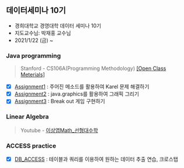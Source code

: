 
<!-- Heading -->
## 데이터세미나 10기

- 경희대학교 경영대학 데이터 세미나 10기
- 지도교수님: 박재홍 교수님
- 2021/1/22 (금) ~ 

<!-- Java Programming -->
### Java programming
> Stanford - CS106A(Programming Methodology) [[Open Class Meterials]](https://see.stanford.edu/Course/CS106A)

- [X] [Assignment1](https://github.com/GyeongahNa/Data_Seminar/blob/main/Assignment1) : 주어진 메소드를 활용하여 Karel 문제 해결하기
- [X] [Assignment2](https://github.com/GyeongahNa/Data_Seminar/tree/main/Assignment2) : java.graphics를 활용하여 그래픽 그리기
- [X] [Assignment3](https://github.com/GyeongahNa/Data_Seminar/tree/main/Assignment3) : Break out 게임 구현하기 

### Linear Algebra
> Youtube - [이상엽Math_선형대수학](https://youtu.be/525w2Zqh13M)

### ACCESS practice

- [X] [DB_ACCESS](https://github.com/GyeongahNa/Data_Seminar/tree/main/DB_ACCESS) : 테이블과 쿼리를 이용하여 원하는 데이터 추출 연습, 크로스탭 



